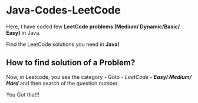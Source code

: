 # Java-Codes-LeetCode
Here, I have coded few **LeetCode problems (Medium/ Dynamic/Basic/ Easy)** in Java.
 

Find the LeetCode solutions you need in **Java!**

## How to find solution of a Problem?
Now, in Leetcode, you see the category - Goto - *LeetCode - **Easy/ Medium/ Hard*** and then search of the question number.

You Got that!! 
 
